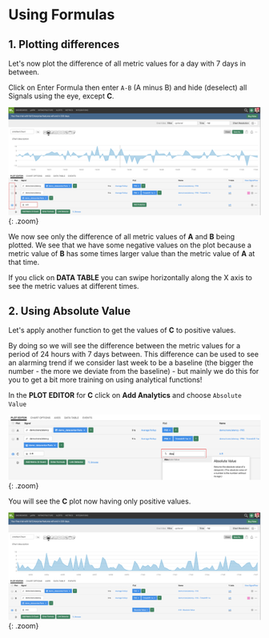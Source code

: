 # Using Formulas

## 1. Plotting differences

Let's now plot the difference of all metric values for a day with 7 days in between.

Click on Enter Formula then enter `A-B` (A minus B) and hide (deselect) all Signals using the eye, except **C**.

![Formulas](../images/module1/M1-l1-22.png){: .zoom}

We now see only the difference of all metric values of **A** and **B** being plotted. We see that we have some negative values on the plot because a metric value of **B** has some times larger value than the metric value of **A** at that time.

If you click on **DATA TABLE** you can swipe horizontally along the X axis to see the metric values at different times.

## 2. Using Absolute Value

Let's apply another function to get the values of **C** to positive values.

By doing so we will see the difference between the metric values for a period of 24 hours with 7 days between. This difference can be used to see an alarming trend if we consider last week to be a baseline (the bigger the number - the more we deviate from the baseline) - but mainly we do this for you to get a bit more training on using analytical functions!

In the **PLOT EDITOR** for **C** click on **Add Analytics** and choose `Absolute Value`

![Absolute Value](../images/module1/M1-l1-23.png){: .zoom}

You will see the **C** plot now having only positive values.

![Chart](../images/module1/M1-l1-24.png){: .zoom}
